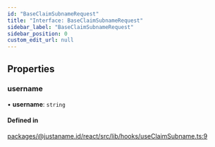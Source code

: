 ```yaml
---
id: "BaseClaimSubnameRequest"
title: "Interface: BaseClaimSubnameRequest"
sidebar_label: "BaseClaimSubnameRequest"
sidebar_position: 0
custom_edit_url: null
---
```


## Properties

### username

• **username**: `string`

#### Defined in

[packages/@justaname.id/react/src/lib/hooks/useClaimSubname.ts:9](https://github.com/JustaName-id/JustaName-sdk/blob/3b7cbff/packages/@justaname.id/react/src/lib/hooks/useClaimSubname.ts#L9)
